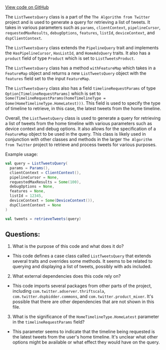 [View code on GitHub](https://github.com/misbahsy/the-algorithm/home-mixer/server/src/main/scala/com/twitter/home_mixer/product/list_tweets/model/ListTweetsQuery.scala)

The `ListTweetsQuery` class is a part of the `The Algorithm from Twitter` project and is used to generate a query for retrieving a list of tweets. It takes in various parameters such as `params`, `clientContext`, `pipelineCursor`, `requestedMaxResults`, `debugOptions`, `features`, `listId`, `deviceContext`, and `dspClientContext`. 

The `ListTweetsQuery` class extends the `PipelineQuery` trait and implements the `HasPipelineCursor`, `HasListId`, and `HomeAdsQuery` traits. It also has a `product` field of type `Product` which is set to `ListTweetsProduct`. 

The `ListTweetsQuery` class has a method `withFeatureMap` which takes in a `FeatureMap` object and returns a new `ListTweetsQuery` object with the `features` field set to the input `FeatureMap`.

The `ListTweetsQuery` class also has a field `timelineRequestParams` of type `Option[TimelineRequestParams]` which is set to `Some(TimelineRequestParams(homeTimelineType = Some(HomeTimelineType.HomeLatest)))`. This field is used to specify the type of timeline to retrieve, in this case, the latest tweets from the home timeline.

Overall, the `ListTweetsQuery` class is used to generate a query for retrieving a list of tweets from the home timeline with various parameters such as device context and debug options. It also allows for the specification of a `FeatureMap` object to be used in the query. This class is likely used in conjunction with other classes and methods in the larger `The Algorithm from Twitter` project to retrieve and process tweets for various purposes. 

Example usage:

```scala
val query = ListTweetsQuery(
  params = Params(),
  clientContext = ClientContext(),
  pipelineCursor = None,
  requestedMaxResults = Some(100),
  debugOptions = None,
  features = None,
  listId = 12345,
  deviceContext = Some(DeviceContext()),
  dspClientContext = None
)

val tweets = retrieveTweets(query)
```
## Questions: 
 1. What is the purpose of this code and what does it do?
- This code defines a case class called `ListTweetsQuery` that extends several traits and overrides some methods. It seems to be related to querying and displaying a list of tweets, possibly with ads included.

2. What external dependencies does this code rely on?
- This code imports several packages from other parts of the project, including `com.twitter.adserver.thriftscala`, `com.twitter.dspbidder.commons`, and `com.twitter.product_mixer`. It's possible that there are other dependencies that are not shown in this file.

3. What is the significance of the `HomeTimelineType.HomeLatest` parameter in the `timelineRequestParams` field?
- This parameter seems to indicate that the timeline being requested is the latest tweets from the user's home timeline. It's unclear what other options might be available or what effect they would have on the query.